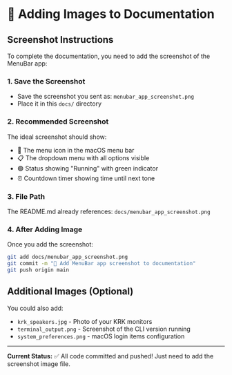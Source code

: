 # 📸 Adding Images to Documentation

## Screenshot Instructions

To complete the documentation, you need to add the screenshot of the MenuBar app:

### 1. Save the Screenshot
- Save the screenshot you sent as: `menubar_app_screenshot.png`
- Place it in this `docs/` directory

### 2. Recommended Screenshot
The ideal screenshot should show:
- 🎵 The menu icon in the macOS menu bar
- 📋 The dropdown menu with all options visible
- 🟢 Status showing "Running" with green indicator
- ⏰ Countdown timer showing time until next tone

### 3. File Path
The README.md already references: `docs/menubar_app_screenshot.png`

### 4. After Adding Image
Once you add the screenshot:
```bash
git add docs/menubar_app_screenshot.png
git commit -m "📸 Add MenuBar app screenshot to documentation"
git push origin main
```

## Additional Images (Optional)

You could also add:
- `krk_speakers.jpg` - Photo of your KRK monitors
- `terminal_output.png` - Screenshot of the CLI version running
- `system_preferences.png` - macOS login items configuration

---

**Current Status:** ✅ All code committed and pushed! Just need to add the screenshot image file.
